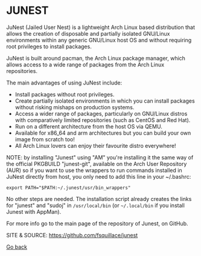 # JUNEST

 JuNest (Jailed User Nest) is a lightweight Arch Linux based distribution that 
 allows the creation of disposable and partially isolated GNU/Linux environments
 within any generic GNU/Linux host OS and without requiring root privileges to 
 install packages.
 
 JuNest is built around pacman, the Arch Linux package manager, which allows 
 access to a wide range of packages from the Arch Linux repositories.
 
 The main advantages of using JuNest include:

 - Install packages without root privileges.
 - Create partially isolated environments in which you can install packages 
   without risking mishaps on production systems.
 - Access a wider range of packages, particularly on GNU/Linux distros with 
   comparatively limited repositories (such as CentOS and Red Hat).
 - Run on a different architecture from the host OS via QEMU.
 - Available for x86_64 and arm architectures but you can build your own image 
   from scratch too!
 - All Arch Linux lovers can enjoy their favourite distro everywhere!
 
 NOTE: by installing "Junest" using "AM" you're installing it the same way of 
 the official PKGBUILD "junest-git", available on the Arch User Repository (AUR)
 so if you want to use the wrappers to run commands installed in JuNest directly
 from host, you only need to add this line in your ~/.bashrc:
 
 `export PATH="$PATH:~/.junest/usr/bin_wrappers"`
 
 No other steps are needed. The installation script already creates the links
 for "junest" and "sudoj" in `/usr/local/bin` (or `~/.local/bin` if you install
 Junest with AppMan).
 
 For more info go to the main page of the repository of Junest, on GitHub.
 
 SITE & SOURCE: https://github.com/fsquillace/junest

 [Go back](https://portable-linux-apps.github.io/apps.html)
